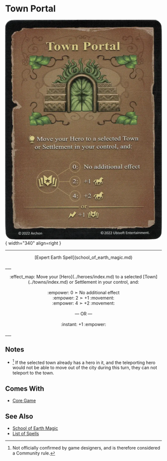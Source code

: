# Town Portal

![Town Portal](../assets/spells-town_portal.webp){ width="340" align=right }

___
<p style="text-align: center;" markdown>[Expert Earth Spell](school_of_earth_magic.md)</p>
___
<p style="text-align: center;" markdown>:effect_map: Move your [Hero](../heroes/index.md) to a selected [Town](../towns/index.md) or Settlement in your control, and:<br><br>:empower: 0 ➣ No additional effect<br>:empower: 2 ➣ +1 :movement:<br>:empower: 4 ➣ +2 :movement:<br><br>— OR —<br><br>:instant: +1 :empower:</p>
___


## Notes

- [^1] If the selected town already has a hero in it, and the teleporting hero would not be able to move out of the city during this turn, they can not teleport to the town.


## Comes With

- [Core Game](../content/core_game.md)


## See Also

- [School of Earth Magic](school_of_earth_magic.md)
- [List of Spells](index.md)


[^1]: Not officially confirmed by game designers, and is therefore considered a Community rule.
